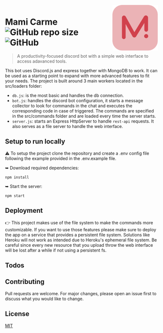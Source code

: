 <!--
 Copyright (c) 2021 Tomas Vergara

 This software is released under the MIT License.
 https://opensource.org/licenses/MIT
-->

<img src="./public/img/logo.svg" width="150" align="right" />

# Mami Carme <img alt="GitHub repo size" src="https://img.shields.io/github/repo-size/TOMIVERGARA/mami-carme"> <img alt="GitHub" src="https://img.shields.io/github/license/TOMIVERGARA/mami-carme">
> A productivity-focused discord bot with a simple web interface to access adavanced tools.

This bot uses Discord.js and express together with MongoDB to work. It can be used as a starting point to expand with more advanced features to fit your needs. The project is built around 3 main workers located in the src/loaders folder: 
 - `db.js`: is the most basic and handles the db connection. 
 - `bot.js`: handles the discord bot configuration, it starts a message collector to look for commands in the chat and executes the corresponding code in case of triggered. The commands are specified in the src/commands folder and are loaded every time the server starts.
 - `server.js`: starts an Express HttpServer to handle `rest-api` requests. It also serves as a file server to handle the web interface.
 
 ## Setup to run locally
 ⚠️ To setup the project clone the repository and create a .env config file following the example provided in the .env.example file.
 
 ➥ Download required dependencies:
````
npm install
````
 ➥ Start the server:
````
npm start
````
## Deployment
👉 This project makes use of the file system to make the commands more customizable. If you want to use those features please make sure to deploy the app on a service that provides a persistent file system. Solutions like Heroku will not work as intended due to Heroku's ephemeral file system. Be careful since every new resource that you upload throw the web interface will be lost after a while if not using a persistent fs.

## Todos

## Contributing
Pull requests are welcome. For major changes, please open an issue first to discuss what you would like to change.

## License
[MIT](https://choosealicense.com/licenses/mit/)
